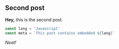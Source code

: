 ## Second post

**Hey,** this is the second post.

```javascript
const lang = 'Javascript'
const meta = `This post contains embedded ${lang}`
```

*Neat!*
